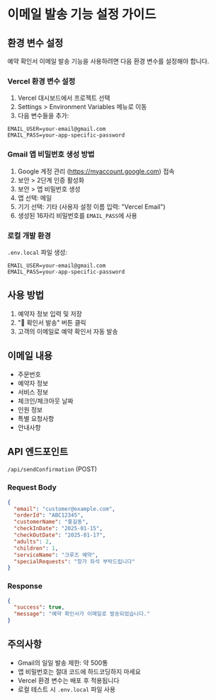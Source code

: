 # 이메일 발송 기능 설정 가이드

## 환경 변수 설정

예약 확인서 이메일 발송 기능을 사용하려면 다음 환경 변수를 설정해야 합니다.

### Vercel 환경 변수 설정

1. Vercel 대시보드에서 프로젝트 선택
2. Settings > Environment Variables 메뉴로 이동
3. 다음 변수들을 추가:

```
EMAIL_USER=your-email@gmail.com
EMAIL_PASS=your-app-specific-password
```

### Gmail 앱 비밀번호 생성 방법

1. Google 계정 관리 (https://myaccount.google.com) 접속
2. 보안 > 2단계 인증 활성화
3. 보안 > 앱 비밀번호 생성
4. 앱 선택: 메일
5. 기기 선택: 기타 (사용자 설정 이름 입력: "Vercel Email")
6. 생성된 16자리 비밀번호를 `EMAIL_PASS`에 사용

### 로컬 개발 환경

`.env.local` 파일 생성:

```env
EMAIL_USER=your-email@gmail.com
EMAIL_PASS=your-app-specific-password
```

## 사용 방법

1. 예약자 정보 입력 및 저장
2. "📧 확인서 발송" 버튼 클릭
3. 고객의 이메일로 예약 확인서 자동 발송

## 이메일 내용

- 주문번호
- 예약자 정보
- 서비스 정보
- 체크인/체크아웃 날짜
- 인원 정보
- 특별 요청사항
- 안내사항

## API 엔드포인트

`/api/sendConfirmation` (POST)

### Request Body

```json
{
  "email": "customer@example.com",
  "orderId": "ABC12345",
  "customerName": "홍길동",
  "checkInDate": "2025-01-15",
  "checkOutDate": "2025-01-17",
  "adults": 2,
  "children": 1,
  "serviceName": "크루즈 예약",
  "specialRequests": "창가 좌석 부탁드립니다"
}
```

### Response

```json
{
  "success": true,
  "message": "예약 확인서가 이메일로 발송되었습니다."
}
```

## 주의사항

- Gmail의 일일 발송 제한: 약 500통
- 앱 비밀번호는 절대 코드에 하드코딩하지 마세요
- Vercel 환경 변수는 배포 후 적용됩니다
- 로컬 테스트 시 `.env.local` 파일 사용
